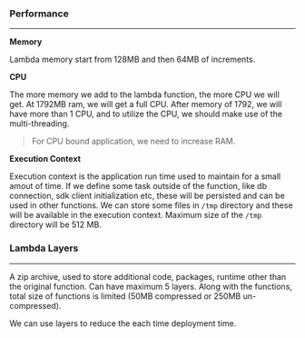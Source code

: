 ### Performance

---

**Memory**

Lambda memory start from 128MB and then 64MB of increments.

**CPU**

The more memory we add to the lambda function, the more CPU we will get. At 1792MB ram, we will get a full CPU. After memory of 1792, we will have more than 1 CPU, and to utilize the CPU, we should make use of the multi-threading.

> For CPU bound application, we need to increase RAM.

**Execution Context**

Execution context is the application run time used to maintain for a small amout of time. If we define some task outside of the function, like db connection, sdk client initialization etc, these will be persisted and can be used in other functions. We can store some files in `/tmp` directory and these will be available in the execution context. Maximum size of the `/tmp` directory will be 512 MB.

### Lambda Layers

---

A zip archive, used to store additional code, packages, runtime other than the original function. Can have maximum 5 layers. Along with the functions, total size of functions is limited (50MB compressed or 250MB un-compressed).

We can use layers to reduce the each time deployment time.
